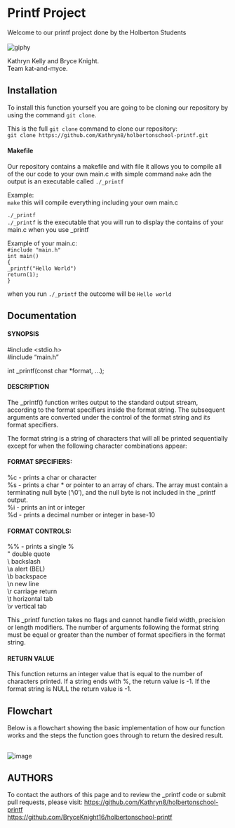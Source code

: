 # Printf Project

Welcome to our printf project done by the Holberton Students <br>
<br>
![giphy](https://user-images.githubusercontent.com/124347057/229031599-d81f7f28-3740-4fa7-b1fa-7e639661288c.gif)

Kathryn Kelly and Bryce Knight.<br>
Team kat-and-myce.

## Installation

To install this function yourself you are going to be cloning our repository
by using the command `git clone`. <br>

This is the full `git clone` command to clone our repository:<br>
`git clone https://github.com/Kathryn8/holbertonschool-printf.git`
<br>

#### Makefile
Our repository contains a makefile and with file it allows you to compile all of the our code to your own main.c
with simple command `make` adn the output is an executable called `./_printf` <br> 

Example: <br>
`make`  this will compile everything including your own main.c <br>

`./_printf` <br>
`./_printf` is the executable that you will run to display the contains of your main.c when you use _printf<br>


Example of your main.c: <br>
`#include "main.h"`<br>
`int main()`<br>
`{`<br>
   `_printf("Hello World")`<br>
   `return(1);`<br>
 `}`<br>

when you run `./_printf` the outcome will be `Hello world`

## Documentation


#### SYNOPSIS
   #include <stdio.h> <br>
   #include “main.h”	<br>

   int _printf(const char *format, ...);<br>
                  
#### DESCRIPTION
The _printf() function writes output to the standard output stream, according to the format specifiers inside the format string.
The subsequent arguments are converted under the control of the format string and its format specifiers.<br> 

The format string is a string of characters that will all be printed sequentially except for when the following character combinations appear:

#### FORMAT SPECIFIERS:<br>
%c - prints a char or character<br>
%s - prints a char * or pointer to an array of chars. The array must contain a terminating null byte (‘\0’), and the null byte is not included in the _printf output.<br>
%i - prints an int or integer<br>
%d - prints a decimal number or integer in base-10<br>

#### FORMAT CONTROLS:
%% - prints a single %<br>
\"     double quote<br>
       \\     backslash<br>
       \a     alert (BEL)<br>
       \b     backspace<br>
       \n     new line<br>
       \r     carriage return<br>
       \t     horizontal tab<br>
       \v     vertical tab<br>

This  _printf function takes no flags and cannot handle field width, precision or length modifiers.
The number of arguments following the format string must be equal or greater than the number of format specifiers in the format string.  

#### RETURN VALUE         
This function returns an integer value that is equal to the number of characters printed. 
If a string ends with %, the return value is -1.
If the format string is NULL the return value is -1.

 
## Flowchart 
Below is a flowchart showing the basic implementation of how our function works
and the steps the function goes through to return the desired result.
##
![image](https://user-images.githubusercontent.com/124347057/229001812-5c3381ea-edde-4dc7-813f-228230a882a6.png)

## AUTHORS
To contact the authors of this page and to review the _printf code or submit pull requests, please visit:
https://github.com/Kathryn8/holbertonschool-printf <br>
https://github.com/BryceKnight16/holbertonschool-printf
 
